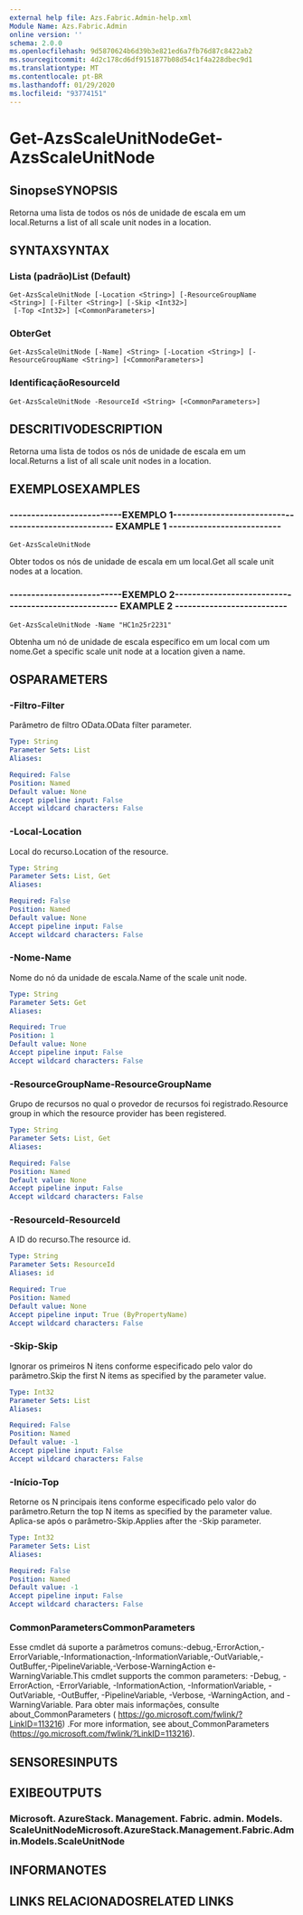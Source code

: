 ```yaml
---
external help file: Azs.Fabric.Admin-help.xml
Module Name: Azs.Fabric.Admin
online version: ''
schema: 2.0.0
ms.openlocfilehash: 9d5870624b6d39b3e821ed6a7fb76d87c8422ab2
ms.sourcegitcommit: 4d2c178cd6df9151877b08d54c1f4a228dbec9d1
ms.translationtype: MT
ms.contentlocale: pt-BR
ms.lasthandoff: 01/29/2020
ms.locfileid: "93774151"
---
```

# <span data-ttu-id="d7063-101">Get-AzsScaleUnitNode</span><span class="sxs-lookup"><span data-stu-id="d7063-101">Get-AzsScaleUnitNode</span></span>

## <span data-ttu-id="d7063-102">Sinopse</span><span class="sxs-lookup"><span data-stu-id="d7063-102">SYNOPSIS</span></span>
<span data-ttu-id="d7063-103">Retorna uma lista de todos os nós de unidade de escala em um local.</span><span class="sxs-lookup"><span data-stu-id="d7063-103">Returns a list of all scale unit nodes in a location.</span></span>

## <span data-ttu-id="d7063-104">SYNTAX</span><span class="sxs-lookup"><span data-stu-id="d7063-104">SYNTAX</span></span>

### <span data-ttu-id="d7063-105">Lista (padrão)</span><span class="sxs-lookup"><span data-stu-id="d7063-105">List (Default)</span></span>
```
Get-AzsScaleUnitNode [-Location <String>] [-ResourceGroupName <String>] [-Filter <String>] [-Skip <Int32>]
 [-Top <Int32>] [<CommonParameters>]
```

### <span data-ttu-id="d7063-106">Obter</span><span class="sxs-lookup"><span data-stu-id="d7063-106">Get</span></span>
```
Get-AzsScaleUnitNode [-Name] <String> [-Location <String>] [-ResourceGroupName <String>] [<CommonParameters>]
```

### <span data-ttu-id="d7063-107">Identificação</span><span class="sxs-lookup"><span data-stu-id="d7063-107">ResourceId</span></span>
```
Get-AzsScaleUnitNode -ResourceId <String> [<CommonParameters>]
```

## <span data-ttu-id="d7063-108">DESCRITIVO</span><span class="sxs-lookup"><span data-stu-id="d7063-108">DESCRIPTION</span></span>
<span data-ttu-id="d7063-109">Retorna uma lista de todos os nós de unidade de escala em um local.</span><span class="sxs-lookup"><span data-stu-id="d7063-109">Returns a list of all scale unit nodes in a location.</span></span>

## <span data-ttu-id="d7063-110">EXEMPLOS</span><span class="sxs-lookup"><span data-stu-id="d7063-110">EXAMPLES</span></span>

### <span data-ttu-id="d7063-111">--------------------------EXEMPLO 1--------------------------</span><span class="sxs-lookup"><span data-stu-id="d7063-111">-------------------------- EXAMPLE 1 --------------------------</span></span>
```
Get-AzsScaleUnitNode
```

<span data-ttu-id="d7063-112">Obter todos os nós de unidade de escala em um local.</span><span class="sxs-lookup"><span data-stu-id="d7063-112">Get all scale unit nodes at a location.</span></span>

### <span data-ttu-id="d7063-113">--------------------------EXEMPLO 2--------------------------</span><span class="sxs-lookup"><span data-stu-id="d7063-113">-------------------------- EXAMPLE 2 --------------------------</span></span>
```
Get-AzsScaleUnitNode -Name "HC1n25r2231"
```

<span data-ttu-id="d7063-114">Obtenha um nó de unidade de escala específico em um local com um nome.</span><span class="sxs-lookup"><span data-stu-id="d7063-114">Get a specific scale unit node at a location given a name.</span></span>

## <span data-ttu-id="d7063-115">OS</span><span class="sxs-lookup"><span data-stu-id="d7063-115">PARAMETERS</span></span>

### <span data-ttu-id="d7063-116">-Filtro</span><span class="sxs-lookup"><span data-stu-id="d7063-116">-Filter</span></span>
<span data-ttu-id="d7063-117">Parâmetro de filtro OData.</span><span class="sxs-lookup"><span data-stu-id="d7063-117">OData filter parameter.</span></span>

```yaml
Type: String
Parameter Sets: List
Aliases: 

Required: False
Position: Named
Default value: None
Accept pipeline input: False
Accept wildcard characters: False
```

### <span data-ttu-id="d7063-118">-Local</span><span class="sxs-lookup"><span data-stu-id="d7063-118">-Location</span></span>
<span data-ttu-id="d7063-119">Local do recurso.</span><span class="sxs-lookup"><span data-stu-id="d7063-119">Location of the resource.</span></span>

```yaml
Type: String
Parameter Sets: List, Get
Aliases: 

Required: False
Position: Named
Default value: None
Accept pipeline input: False
Accept wildcard characters: False
```

### <span data-ttu-id="d7063-120">-Nome</span><span class="sxs-lookup"><span data-stu-id="d7063-120">-Name</span></span>
<span data-ttu-id="d7063-121">Nome do nó da unidade de escala.</span><span class="sxs-lookup"><span data-stu-id="d7063-121">Name of the scale unit node.</span></span>

```yaml
Type: String
Parameter Sets: Get
Aliases: 

Required: True
Position: 1
Default value: None
Accept pipeline input: False
Accept wildcard characters: False
```

### <span data-ttu-id="d7063-122">-ResourceGroupName</span><span class="sxs-lookup"><span data-stu-id="d7063-122">-ResourceGroupName</span></span>
<span data-ttu-id="d7063-123">Grupo de recursos no qual o provedor de recursos foi registrado.</span><span class="sxs-lookup"><span data-stu-id="d7063-123">Resource group in which the resource provider has been registered.</span></span>

```yaml
Type: String
Parameter Sets: List, Get
Aliases: 

Required: False
Position: Named
Default value: None
Accept pipeline input: False
Accept wildcard characters: False
```

### <span data-ttu-id="d7063-124">-ResourceId</span><span class="sxs-lookup"><span data-stu-id="d7063-124">-ResourceId</span></span>
<span data-ttu-id="d7063-125">A ID do recurso.</span><span class="sxs-lookup"><span data-stu-id="d7063-125">The resource id.</span></span>

```yaml
Type: String
Parameter Sets: ResourceId
Aliases: id

Required: True
Position: Named
Default value: None
Accept pipeline input: True (ByPropertyName)
Accept wildcard characters: False
```

### <span data-ttu-id="d7063-126">-Skip</span><span class="sxs-lookup"><span data-stu-id="d7063-126">-Skip</span></span>
<span data-ttu-id="d7063-127">Ignorar os primeiros N itens conforme especificado pelo valor do parâmetro.</span><span class="sxs-lookup"><span data-stu-id="d7063-127">Skip the first N items as specified by the parameter value.</span></span>

```yaml
Type: Int32
Parameter Sets: List
Aliases: 

Required: False
Position: Named
Default value: -1
Accept pipeline input: False
Accept wildcard characters: False
```

### <span data-ttu-id="d7063-128">-Início</span><span class="sxs-lookup"><span data-stu-id="d7063-128">-Top</span></span>
<span data-ttu-id="d7063-129">Retorne os N principais itens conforme especificado pelo valor do parâmetro.</span><span class="sxs-lookup"><span data-stu-id="d7063-129">Return the top N items as specified by the parameter value.</span></span>
<span data-ttu-id="d7063-130">Aplica-se após o parâmetro-Skip.</span><span class="sxs-lookup"><span data-stu-id="d7063-130">Applies after the -Skip parameter.</span></span>

```yaml
Type: Int32
Parameter Sets: List
Aliases: 

Required: False
Position: Named
Default value: -1
Accept pipeline input: False
Accept wildcard characters: False
```

### <span data-ttu-id="d7063-131">CommonParameters</span><span class="sxs-lookup"><span data-stu-id="d7063-131">CommonParameters</span></span>
<span data-ttu-id="d7063-132">Esse cmdlet dá suporte a parâmetros comuns:-debug,-ErrorAction,-ErrorVariable,-Informationaction,-InformationVariable,-OutVariable,-OutBuffer,-PipelineVariable,-Verbose-WarningAction e-WarningVariable.</span><span class="sxs-lookup"><span data-stu-id="d7063-132">This cmdlet supports the common parameters: -Debug, -ErrorAction, -ErrorVariable, -InformationAction, -InformationVariable, -OutVariable, -OutBuffer, -PipelineVariable, -Verbose, -WarningAction, and -WarningVariable.</span></span> <span data-ttu-id="d7063-133">Para obter mais informações, consulte about_CommonParameters ( https://go.microsoft.com/fwlink/?LinkID=113216) .</span><span class="sxs-lookup"><span data-stu-id="d7063-133">For more information, see about_CommonParameters (https://go.microsoft.com/fwlink/?LinkID=113216).</span></span>

## <span data-ttu-id="d7063-134">SENSORES</span><span class="sxs-lookup"><span data-stu-id="d7063-134">INPUTS</span></span>

## <span data-ttu-id="d7063-135">EXIBE</span><span class="sxs-lookup"><span data-stu-id="d7063-135">OUTPUTS</span></span>

### <span data-ttu-id="d7063-136">Microsoft. AzureStack. Management. Fabric. admin. Models. ScaleUnitNode</span><span class="sxs-lookup"><span data-stu-id="d7063-136">Microsoft.AzureStack.Management.Fabric.Admin.Models.ScaleUnitNode</span></span>

## <span data-ttu-id="d7063-137">INFORMA</span><span class="sxs-lookup"><span data-stu-id="d7063-137">NOTES</span></span>

## <span data-ttu-id="d7063-138">LINKS RELACIONADOS</span><span class="sxs-lookup"><span data-stu-id="d7063-138">RELATED LINKS</span></span>

